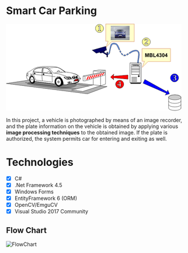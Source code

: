 # Smart Car Parking
![Smart Car Parking](https://raw.githubusercontent.com/utkucanturkan/CarPlateRecognizer/master/SmartCarPark/SmartCarPark/files/SmartCarParking.png)

In this project, a vehicle is photographed by means of an image recorder, and the plate information on the vehicle is obtained by applying various **image processing techniques** to the obtained image. If the plate is authorized, the system permits car for entering and exiting as well.

# Technologies

 - [x] C#
 - [x] .Net Framework 4.5
 - [x] Windows Forms
 - [x] EntityFramework 6 (ORM)
 - [x] OpenCV/EmguCV
 - [x] Visual Studio 2017 Community

## Flow Chart
![FlowChart](https://www.dropbox.com/s/qizvqzluxwm8t08/FlowChartSmartCarPark.png?dl=1)
